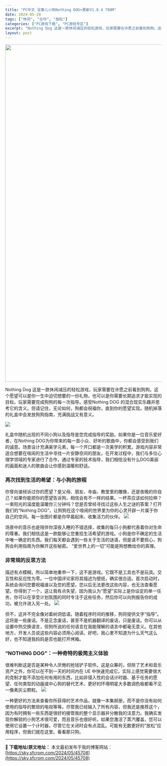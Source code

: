 ```yaml
---
title: "PC中文 没事儿小狗Nothing DOG+更新V1.0.4 780M"
date: 2024-05-20
tags: ["休闲", "合作", "放松"]
categories: ["PC游戏下载", "PC游戏专区"]
excerpt: "Nothing Dog 这是一款休闲减压的轻松游戏，玩家需要在许愿之前看到狗狗。这个愿望可以是你一生中迫切想要的一份礼物，也可以是你需要长期追求才能实现的目标。玩家需要完成狗狗的每一次指导。感受Nothing DOG 的混合现实乐趣并思考它的含义。但请记住，无论如何，狗都会祝福你，直到你的愿望实现。&hellip;"
layout: post
---
```


<img class="aligncenter size-full wp-image-45705" src="https://sky.sfcrom.com/wp-content/uploads/2024/05/20240520102626-4fcc0.jpeg" alt="" width="1200" height="1080" />

Nothing Dog 这是一款休闲减压的轻松游戏，玩家需要在许愿之前看到狗狗。这个愿望可以是你一生中迫切想要的一份礼物，也可以是你需要长期追求才能实现的目标。玩家需要完成狗狗的每一次指导。感受Nothing DOG 的混合现实乐趣并思考它的含义。但请记住，无论如何，狗都会祝福你，直到你的愿望实现。随机掉落的礼盒中会发放狗狗指南，充满挑战又有意义。

<img src="https://sky.sfcrom.com/wp-content/uploads/2024/05/20240520102626-79c25.jpeg" />

<span>礼盒中随机出现的不同小狗以及指导是您完成指导的奖励。如果你是一位音乐爱好者，在Nothing DOG为你带来的每一首小众、好听的歌曲中，你都会感受到我们的诚意。场景设计充满美学元素，每一个开口都是一次美学的积累。游戏内容非常适合想要在喧闹的生活中寻找一片安静空间的朋友。在开发过程中，我们与多位心理学领域的专家进行了合作，通过专家的技术指导，我们相信没有什么DOG美丽的画面和迷人的歌曲会让你感到温暖和舒适。</span>
<h3><span>再次找到生活的希望：与小狗的旅程</span></h3>
<span>你曾向谁倾诉过你的愿望？是父母、朋友、寺庙、教堂里的雕像，还是夜晚的你自己？如果你能把你的愿望告诉狗，相信会有不一样的结果。一杯茶应该如何拉伸？一束阳光的温度能温暖你三分钟吗？您是否曾经寻找过这些人生之谜的答案？打开我们的“Nothing DOG”，让狗狗在这个喧闹的世界里为你的心灵开辟一片属于你自己的空间。每一张图片都是你早晨起床、收集活力的伙伴。</span>

<img src="https://sky.sfcrom.com/wp-content/uploads/2024/05/20240520102627-b9323.jpeg" />

<span>场景中的音乐也是陪伴你深夜入睡的不错选择，收集的每只小狗都代表着你对生命的尊重。我们相信这是一款能够让您重拾生活希望的游戏。小狗是你不确定的生活中唯一确定的东西。我们每天都会遇到一些关于生活的谜语，但是请不要担心，狗狗会利用指南为你解开这些秘密。 “爱世界上的一切”可能是狗想教给你的真理。</span>
<h3><span>非常规的反思方法</span></h3>
<span>描述有点模糊，所以简单地重申一下，这不是游戏。它既不是工具也不是玩具。交互性和反应性为零。一位中国评论家将其描述为壁纸，确实很合适。首次启动时，系统会询问您要祝福谁以及您的愿望。您以后无法更改这些内容，也无法查看愿望。你得到了一个，这让我有点失望，因为我认为“愿望”实际上是你设定的单一任务，你可以在享受计划氛围的同时专注于这些任务，然后你可以向狗报告你的成功，被允许进入另一处。</span>

<img src="https://sky.sfcrom.com/wp-content/uploads/2024/05/20240520102627-979b2.jpeg" />

<span>但不，这并不完全像对着树洞低语。随着程序时间的推移，狗将提供文字“指导”。这将是一些废话。不是正念废话，甚至不是机器翻译的废话，只是废话。你可以从设置中热交换语言，但狗所说的任何语言在我能理解的语言中都毫无意义。在其他地方，开发人员说这些内容必须用心阅读。好吧，我心里不知道为什么天气这么好，也不知道我妈妈是否也能打开烤箱。</span>
<h3><span>“NOTHING DOG”：一种奇特的极简主义体验</span></h3>
<span>很难判断这是否是某种令人厌倦的抢钱铲子软件。这是众筹的，但除了艺术和音乐资产之外，你可以在不到一天的时间内在 UE 中快速完成它。实际上感觉需要很大的克制才能不添加任何有用的东西，比如非侵入性的会话计时器、基于任务的愿望、任何类型的动画或中心狗的替代艺术、更好的环境明星大多数调色板都看不见一像素灰尘颗粒。</span>

<img src="https://sky.sfcrom.com/wp-content/uploads/2024/05/20240520102629-21642.jpeg" />

一种更好的方法来查看你所获得的艺术作品，就像一本集邮册，而不是你没有如何使用的指导的繁琐的电视等等。尽管我已经输入了所有内容，但我还是推荐这个，因为有时拥有一些东西是很好的接管我的整个显示器并分散我的注意力。我确实发现你解锁的小狗艺术很可爱，而且音乐也很好听。如果您激活了蒸汽覆盖，您可以使用它设置一个计时器，尽管它在关闭时会有点混乱。可能有无数更好的“放松”应用程序，但我们就在这里。看看那只狗。

---
📖 **下载地址/原文地址：** 本文最初发布于我的博客网站：[https://sky.sfcrom.com/2024/05/45708](https://sky.sfcrom.com/2024/05/45708)
